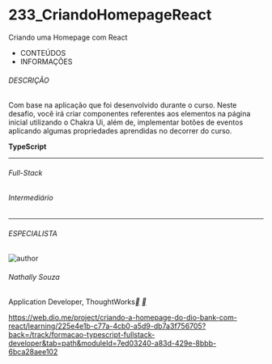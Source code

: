 # 233_CriandoHomepageReact
Criando uma Homepage com React



- CONTEÚDOS
- INFORMAÇÕES

###### DESCRIÇÃO

Com base na aplicação que foi desenvolvido durante o curso. Neste desafio, você irá criar componentes referentes aos elementos na página inicial utilizando o Chakra Ui, além de, implementar botões de eventos aplicando algumas propriedades aprendidas no decorrer do curso.

**TypeScript**

------

###### Full-Stack

###### Intermediário

------

###### ESPECIALISTA

![author](https://hermes.digitalinnovation.one/users/author/photos/b33b1bf9-b69f-44e1-ace6-da8d5a0a6149.png)

###### Nathally Souza

Application Developer, ThoughtWorks[**](https://www.linkedin.com/in/nathally-souza-7331a71b9/) [**](https://github.com/nathyts/)



https://web.dio.me/project/criando-a-homepage-do-dio-bank-com-react/learning/225e4e1b-c77a-4cb0-a5d9-db7a3f756705?back=/track/formacao-typescript-fullstack-developer&tab=path&moduleId=7ed03240-a83d-429e-8bbb-6bca28aee102
